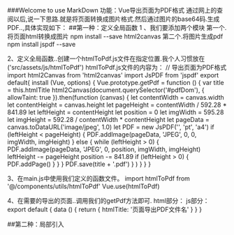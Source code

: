 ###Welcome to use MarkDown
功能：Vue导出页面为PDF格式
通过网上的查阅以后,说一下思路.就是将页面转换成图片格式.然后通过图片的base64码.生成PDF..,具体实现如下：
##第一种：定义全局函数
1 、我们要添加两个模块
	第一个.将页面html转换成图片
	npm install --save html2canvas 
	第二个.将图片生成pdf
	npm install jspdf --save

2、定义全局函数..创建一个htmlToPdf.js文件在指定位置.我个人习惯放在('src/assets/js/htmlToPdf')
htmlToPdf.js文件的内容为：
	// 导出页面为PDF格式
	import html2Canvas from 'html2canvas'
	import JsPDF from 'jspdf'
	export default{
	  install (Vue, options) {
	    Vue.prototype.getPdf = function () {
	      var title = this.htmlTitle
	      html2Canvas(document.querySelector('#pdfDom'), {
	        allowTaint: true
	      }).then(function (canvas) {
	        let contentWidth = canvas.width
	        let contentHeight = canvas.height
	        let pageHeight = contentWidth / 592.28 * 841.89
	        let leftHeight = contentHeight
	        let position = 0
	        let imgWidth = 595.28
	        let imgHeight = 592.28 / contentWidth * contentHeight
	        let pageData = canvas.toDataURL('image/jpeg', 1.0)
	        let PDF = new JsPDF('', 'pt', 'a4')
	        if (leftHeight < pageHeight) {
	          PDF.addImage(pageData, 'JPEG', 0, 0, imgWidth, imgHeight)
	        } else {
	          while (leftHeight > 0) {
	            PDF.addImage(pageData, 'JPEG', 0, position, imgWidth, imgHeight)
	            leftHeight -= pageHeight
	            position -= 841.89
	            if (leftHeight > 0) {
	              PDF.addPage()
	            }
	          }
	        }
	        PDF.save(title + '.pdf')
	      }
	      )
	    }
	  }
	}


3、在main.js中使用我们定义的函数文件。
	import htmlToPdf from '@/components/utils/htmlToPdf'
	Vue.use(htmlToPdf)


4、在需要的导出的页面..调用我们的getPdf方法即可.
html部分：
	<template>
		<div>
			<div class="row" id="pdfDom" style="padding-top: 55px;background-color:#fff;">
				//给自己需要导出的ui部分.定义id为"pdfDom".此部分将就是pdf显示的部分
			</div>
			<button type="button" class="btn btn-primary"v-on:click="getPdf()">导出PDF</button>
		</div>
	</template>
js部分：
	export default {
	  	data () {
	      	return {
	      		htmlTitle: '页面导出PDF文件名'
	      	}
	  	}
	 }
	


##第二种：局部引入
<template>
	<div>
		<el-button type="primary" @click="getPdf()">导出PDF</el-button>

		<div class="row" id="pdfDom">
			<h2>标题</h2>
			<p>这里是需要打印的内容</p>
		</div>

	</div>

</template>
<style scoped>

</style>
<script>
	import html2Canvas from 'html2canvas'
	import JsPDF from 'jspdf'
	export default {
		data() {
			return {
				htmlTitle: "测试" //这个是pdf文件的名字
			}
		},
		methods: {

			getPdf() {
				var title = this.htmlTitle
				html2Canvas(document.querySelector('#pdfDom'), {
					allowTaint: true
				}).then(function(canvas) {
					let contentWidth = canvas.width
					let contentHeight = canvas.height
					let pageHeight = contentWidth / 592.28 * 841.89
					let leftHeight = contentHeight
					let position = 0
					let imgWidth = 595.28
					let imgHeight = 592.28 / contentWidth * contentHeight
					let pageData = canvas.toDataURL('image/jpeg', 1.0)
					let PDF = new JsPDF('', 'pt', 'a4')
					if(leftHeight < pageHeight) {
						PDF.addImage(pageData, 'JPEG', 0, 0, imgWidth, imgHeight)
					} else {
						while(leftHeight > 0) {
							PDF.addImage(pageData, 'JPEG', 0, position, imgWidth, imgHeight)
							leftHeight -= pageHeight
							position -= 841.89
							if(leftHeight > 0) {
								PDF.addPage()
							}
						}
					}
					PDF.save(title + '.pdf')
				})
			}

		},

	}
</script>

